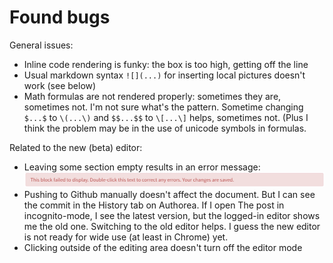 # Found bugs

General issues:

- Inline code rendering is funky: the box is too high, getting off the line
- Usual markdown syntax `![](...)` for inserting local pictures doesn't work (see below)
- Math formulas are not rendered properly: sometimes they are, sometimes not. I'm not sure what's the pattern. Sometime changing `$...$` to `\(...\)` and `$$...$$` to `\[...\]` helps, sometimes not. (Plus I think the problem may be in the use of unicode symbols in formulas.

Related to the new (beta) editor:

- Leaving some section empty results in an error message: ![](figures/empty-paragraph-bug.png)
- Pushing to Github manually doesn't affect the document. But I can see the commit in the History tab on Authorea. If I open The post in incognito-mode, I see the latest version, but the logged-in editor shows me the old one. Switching to the old editor helps. I guess the new editor is not ready for wide use (at least in Chrome) yet.
- Clicking outside of the editing area doesn't turn off the editor mode
